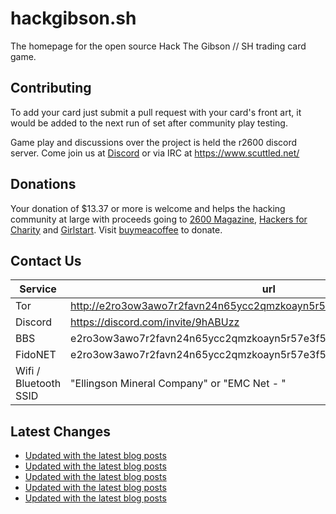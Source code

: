# hackgibson.sh
The homepage for the open source Hack The Gibson // SH trading card game.


## Contributing

To add your card just submit a pull request with your card's front art, it would be added to the next run of set after community play testing.

Game play and discussions over the project is held the r2600 discord server. Come join us at [Discord](https://discord.com/invite/9hABUzz) or via IRC at https://www.scuttled.net/


## Donations

Your donation of $13.37 or more is welcome and helps the hacking community at large with proceeds going to [2600 Magazine](https://2600.com/), [Hackers for Charity](https://hackersforcharity.org) and [Girlstart](https://girlstart.org).  Visit [buymeacoffee](https://www.buymeacoffee.com/hackgibson.sh) to donate.


## Contact Us

Service | url
-|-
Tor | http://e2ro3ow3awo7r2favn24n65ycc2qmzkoayn5r57e3f56nvjwdcgg32ad.onion
Discord | https://discord.com/invite/9hABUzz
BBS | e2ro3ow3awo7r2favn24n65ycc2qmzkoayn5r57e3f56nvjwdcgg32ad.onion:23
FidoNET | e2ro3ow3awo7r2favn24n65ycc2qmzkoayn5r57e3f56nvjwdcgg32ad.onion:24554
Wifi / Bluetooth SSID | "Ellingson Mineral Company" or "EMC Net - <fidonet address>"

## Latest Changes
<!-- BLOG-POST-LIST:START -->
- [Updated with the latest blog posts](https://github.com/DFW2600/hackgibson.sh/commit/a4aa4a8c330d37d736d485d6ab79e61f465706b7)
- [Updated with the latest blog posts](https://github.com/DFW2600/hackgibson.sh/commit/a5255ec72f31963bf69caf62219fe45cb4f24b41)
- [Updated with the latest blog posts](https://github.com/DFW2600/hackgibson.sh/commit/c2fc4f4033d174586259630a613ee71c54774c57)
- [Updated with the latest blog posts](https://github.com/DFW2600/hackgibson.sh/commit/725d86f7ede61bb96eeb388c8588c101d9dc8636)
- [Updated with the latest blog posts](https://github.com/DFW2600/hackgibson.sh/commit/32e4c9b8a32c246b3c3d4cea0b70768e06ff90bb)
<!-- BLOG-POST-LIST:END -->
